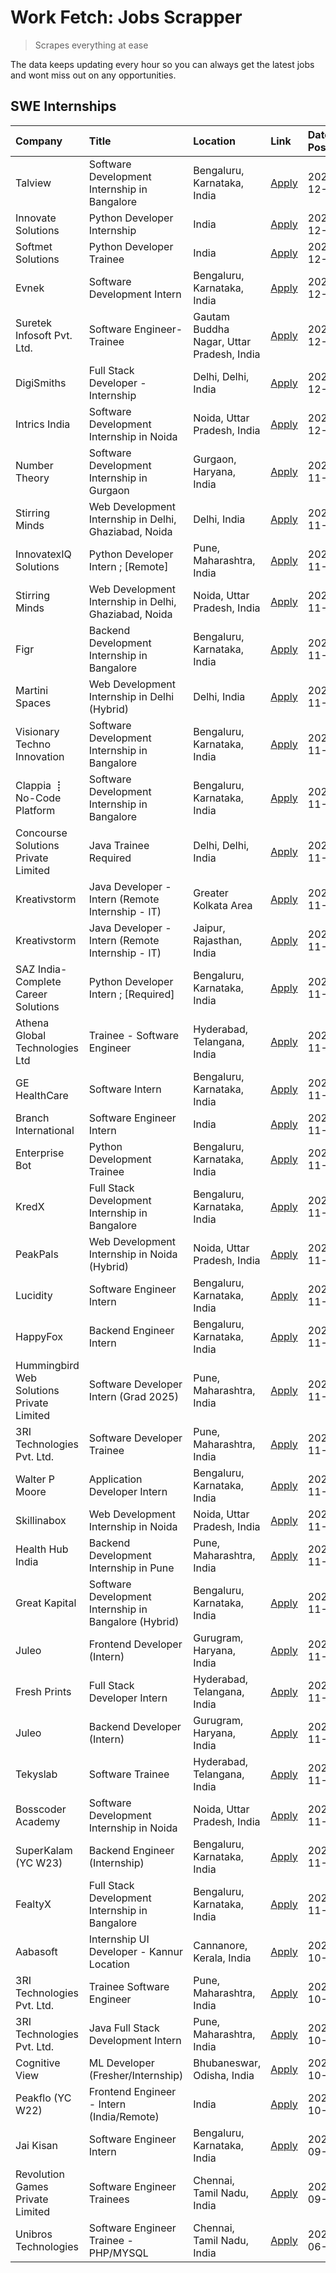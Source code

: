 # Work Fetch: Jobs Scrapper
> Scrapes everything at ease

The data keeps updating every hour so you can always get the latest jobs and wont miss out on any opportunities.

## SWE Internships
<!--START_SECTION:workfetch-->
| Company                                   | Title                                                 | Location                                  | Link                                                                                                                                                                                                                                        | Date Posted   |
|:------------------------------------------|:------------------------------------------------------|:------------------------------------------|:--------------------------------------------------------------------------------------------------------------------------------------------------------------------------------------------------------------------------------------------|:--------------|
| Talview                                   | Software Development Internship in Bangalore          | Bengaluru, Karnataka, India               | [Apply](https://in.linkedin.com/jobs/view/software-development-internship-in-bangalore-at-talview-4089000537?position=6&pageNum=0&refId=BraL4dJZcpESUQJ0GFQ71w%3D%3D&trackingId=EDLnFXHjfLasvTk8AB99dg%3D%3D)                               | 2024-12-04    |
| Innovate Solutions                        | Python Developer Internship                           | India                                     | [Apply](https://in.linkedin.com/jobs/view/python-developer-internship-at-innovate-solutions-4089752844?position=23&pageNum=0&refId=BraL4dJZcpESUQJ0GFQ71w%3D%3D&trackingId=NC2KFkFX41H4SkMJ%2BdUqkQ%3D%3D)                                  | 2024-12-04    |
| Softmet Solutions                         | Python Developer Trainee                              | India                                     | [Apply](https://in.linkedin.com/jobs/view/python-developer-trainee-at-softmet-solutions-4089752879?position=57&pageNum=0&refId=BraL4dJZcpESUQJ0GFQ71w%3D%3D&trackingId=7uNQbXRD0B6JEOzOzsTx9g%3D%3D)                                        | 2024-12-04    |
| Evnek                                     | Software Development Intern                           | Bengaluru, Karnataka, India               | [Apply](https://in.linkedin.com/jobs/view/software-development-intern-at-evnek-4090602106?position=24&pageNum=0&refId=BraL4dJZcpESUQJ0GFQ71w%3D%3D&trackingId=%2FfMTUNS8FUvd2cRAp0mmpg%3D%3D)                                               | 2024-12-03    |
| Suretek Infosoft Pvt. Ltd.                | Software Engineer-Trainee                             | Gautam Buddha Nagar, Uttar Pradesh, India | [Apply](https://in.linkedin.com/jobs/view/software-engineer-trainee-at-suretek-infosoft-pvt-ltd-4090532881?position=34&pageNum=0&refId=BraL4dJZcpESUQJ0GFQ71w%3D%3D&trackingId=mPDjnw0wSa8ljrogq723gA%3D%3D)                                | 2024-12-03    |
| DigiSmiths                                | Full Stack Developer - Internship                     | Delhi, Delhi, India                       | [Apply](https://in.linkedin.com/jobs/view/full-stack-developer-internship-at-digismiths-4089589512?position=60&pageNum=0&refId=BraL4dJZcpESUQJ0GFQ71w%3D%3D&trackingId=%2B0G3bhXxUWwzp3X1B%2F7LJQ%3D%3D)                                    | 2024-12-02    |
| Intrics India                             | Software Development Internship in Noida              | Noida, Uttar Pradesh, India               | [Apply](https://in.linkedin.com/jobs/view/software-development-internship-in-noida-at-intrics-india-4088621201?position=11&pageNum=0&refId=BraL4dJZcpESUQJ0GFQ71w%3D%3D&trackingId=g9VYCFoI4mSmxUYhjVmkhw%3D%3D)                            | 2024-12-01    |
| Number Theory                             | Software Development Internship in Gurgaon            | Gurgaon, Haryana, India                   | [Apply](https://in.linkedin.com/jobs/view/software-development-internship-in-gurgaon-at-number-theory-4087550503?position=17&pageNum=0&refId=BraL4dJZcpESUQJ0GFQ71w%3D%3D&trackingId=pOZqBNKIGa1udSKKmO%2BADg%3D%3D)                        | 2024-11-29    |
| Stirring Minds                            | Web Development Internship in Delhi, Ghaziabad, Noida | Delhi, India                              | [Apply](https://in.linkedin.com/jobs/view/web-development-internship-in-delhi-ghaziabad-noida-at-stirring-minds-4087549741?position=37&pageNum=0&refId=BraL4dJZcpESUQJ0GFQ71w%3D%3D&trackingId=4zglZMlijp4cN107QYPWlA%3D%3D)                | 2024-11-29    |
| InnovatexIQ Solutions                     | Python Developer Intern ; [Remote]                    | Pune, Maharashtra, India                  | [Apply](https://in.linkedin.com/jobs/view/python-developer-intern-remote-at-innovatexiq-solutions-4087940815?position=44&pageNum=0&refId=BraL4dJZcpESUQJ0GFQ71w%3D%3D&trackingId=m2eGzwnUUiDeli6P1ssrQA%3D%3D)                              | 2024-11-29    |
| Stirring Minds                            | Web Development Internship in Delhi, Ghaziabad, Noida | Noida, Uttar Pradesh, India               | [Apply](https://in.linkedin.com/jobs/view/web-development-internship-in-delhi-ghaziabad-noida-at-stirring-minds-4087549740?position=49&pageNum=0&refId=BraL4dJZcpESUQJ0GFQ71w%3D%3D&trackingId=J9E8B0X3LemBoGh4PBdLLg%3D%3D)                | 2024-11-29    |
| Figr                                      | Backend Development Internship in Bangalore           | Bengaluru, Karnataka, India               | [Apply](https://in.linkedin.com/jobs/view/backend-development-internship-in-bangalore-at-figr-4087552209?position=52&pageNum=0&refId=BraL4dJZcpESUQJ0GFQ71w%3D%3D&trackingId=Vo64Gmnm8XinIYGlzq1kPg%3D%3D)                                  | 2024-11-29    |
| Martini Spaces                            | Web Development Internship in Delhi (Hybrid)          | Delhi, India                              | [Apply](https://in.linkedin.com/jobs/view/web-development-internship-in-delhi-hybrid-at-martini-spaces-4087552215?position=59&pageNum=0&refId=BraL4dJZcpESUQJ0GFQ71w%3D%3D&trackingId=GU2nNVDBHeBZ7pEPfTLZIw%3D%3D)                         | 2024-11-29    |
| Visionary Techno Innovation               | Software Development Internship in Bangalore          | Bengaluru, Karnataka, India               | [Apply](https://in.linkedin.com/jobs/view/software-development-internship-in-bangalore-at-visionary-techno-innovation-4086916247?position=3&pageNum=0&refId=BraL4dJZcpESUQJ0GFQ71w%3D%3D&trackingId=CUXpkRvLQAtSlNTCd0HAnw%3D%3D)           | 2024-11-28    |
| Clappia ⢸ No-Code Platform                | Software Development Internship in Bangalore          | Bengaluru, Karnataka, India               | [Apply](https://in.linkedin.com/jobs/view/software-development-internship-in-bangalore-at-clappia-%E2%A2%B8-no-code-platform-4086916232?position=14&pageNum=0&refId=BraL4dJZcpESUQJ0GFQ71w%3D%3D&trackingId=cLREB%2FYmO7tYqb25jKwWaQ%3D%3D) | 2024-11-28    |
| Concourse Solutions Private Limited       | Java Trainee Required                                 | Delhi, Delhi, India                       | [Apply](https://in.linkedin.com/jobs/view/java-trainee-required-at-concourse-solutions-private-limited-4087289970?position=18&pageNum=0&refId=BraL4dJZcpESUQJ0GFQ71w%3D%3D&trackingId=uCNKqp9mC%2B1t6Trsv8hsdg%3D%3D)                       | 2024-11-28    |
| Kreativstorm                              | Java Developer - Intern (Remote Internship - IT)      | Greater Kolkata Area                      | [Apply](https://in.linkedin.com/jobs/view/java-developer-intern-remote-internship-it-at-kreativstorm-4087221036?position=31&pageNum=0&refId=BraL4dJZcpESUQJ0GFQ71w%3D%3D&trackingId=Z9GPk0DHzTTmYSNao%2FFT5g%3D%3D)                         | 2024-11-28    |
| Kreativstorm                              | Java Developer - Intern (Remote Internship - IT)      | Jaipur, Rajasthan, India                  | [Apply](https://in.linkedin.com/jobs/view/java-developer-intern-remote-internship-it-at-kreativstorm-4087216561?position=40&pageNum=0&refId=BraL4dJZcpESUQJ0GFQ71w%3D%3D&trackingId=GMaoRogZzjwTpAfKpnFPBQ%3D%3D)                           | 2024-11-28    |
| SAZ India- Complete Career Solutions      | Python Developer Intern ; [Required]                  | Bengaluru, Karnataka, India               | [Apply](https://in.linkedin.com/jobs/view/python-developer-intern-required-at-saz-india-complete-career-solutions-4087531863?position=46&pageNum=0&refId=BraL4dJZcpESUQJ0GFQ71w%3D%3D&trackingId=6%2FXK0WIDsFi13VQlothdoQ%3D%3D)            | 2024-11-28    |
| Athena Global Technologies Ltd            | Trainee - Software Engineer                           | Hyderabad, Telangana, India               | [Apply](https://in.linkedin.com/jobs/view/trainee-software-engineer-at-athena-global-technologies-ltd-4087205108?position=47&pageNum=0&refId=BraL4dJZcpESUQJ0GFQ71w%3D%3D&trackingId=nMicQF0pja20gaB03oic4w%3D%3D)                          | 2024-11-28    |
| GE HealthCare                             | Software Intern                                       | Bengaluru, Karnataka, India               | [Apply](https://in.linkedin.com/jobs/view/software-intern-at-ge-healthcare-4086420954?position=26&pageNum=0&refId=BraL4dJZcpESUQJ0GFQ71w%3D%3D&trackingId=DbK5JVhNSzh9LO440fKjkg%3D%3D)                                                     | 2024-11-27    |
| Branch International                      | Software Engineer Intern                              | India                                     | [Apply](https://in.linkedin.com/jobs/view/software-engineer-intern-at-branch-international-4054425650?position=42&pageNum=0&refId=BraL4dJZcpESUQJ0GFQ71w%3D%3D&trackingId=Cz355KZwRNeXMHGh8nvrSQ%3D%3D)                                     | 2024-11-26    |
| Enterprise Bot                            | Python Development Trainee                            | Bengaluru, Karnataka, India               | [Apply](https://in.linkedin.com/jobs/view/python-development-trainee-at-enterprise-bot-4084354604?position=36&pageNum=0&refId=BraL4dJZcpESUQJ0GFQ71w%3D%3D&trackingId=yTdr%2B4GU2QmS557G6J9i9w%3D%3D)                                       | 2024-11-24    |
| KredX                                     | Full Stack Development Internship in Bangalore        | Bengaluru, Karnataka, India               | [Apply](https://in.linkedin.com/jobs/view/full-stack-development-internship-in-bangalore-at-kredx-4082021747?position=5&pageNum=0&refId=BraL4dJZcpESUQJ0GFQ71w%3D%3D&trackingId=smW6hZfkdGByQ1dyAq77%2Bw%3D%3D)                             | 2024-11-22    |
| PeakPals                                  | Web Development Internship in Noida (Hybrid)          | Noida, Uttar Pradesh, India               | [Apply](https://in.linkedin.com/jobs/view/web-development-internship-in-noida-hybrid-at-peakpals-4082025102?position=39&pageNum=0&refId=BraL4dJZcpESUQJ0GFQ71w%3D%3D&trackingId=u6dBtKaUlMymZgS4MRENEg%3D%3D)                               | 2024-11-22    |
| Lucidity                                  | Software Engineer Intern                              | Bengaluru, Karnataka, India               | [Apply](https://in.linkedin.com/jobs/view/software-engineer-intern-at-lucidity-4081805788?position=10&pageNum=0&refId=BraL4dJZcpESUQJ0GFQ71w%3D%3D&trackingId=nhjkjTFRz5PwGcBIbEuLkw%3D%3D)                                                 | 2024-11-21    |
| HappyFox                                  | Backend Engineer Intern                               | Bengaluru, Karnataka, India               | [Apply](https://in.linkedin.com/jobs/view/backend-engineer-intern-at-happyfox-4079265240?position=53&pageNum=0&refId=BraL4dJZcpESUQJ0GFQ71w%3D%3D&trackingId=8IOeehklyUPkb7sERoMjTg%3D%3D)                                                  | 2024-11-21    |
| Hummingbird Web Solutions Private Limited | Software Developer Intern (Grad 2025)                 | Pune, Maharashtra, India                  | [Apply](https://in.linkedin.com/jobs/view/software-developer-intern-grad-2025-at-hummingbird-web-solutions-private-limited-4079796998?position=56&pageNum=0&refId=BraL4dJZcpESUQJ0GFQ71w%3D%3D&trackingId=dyBnsFZFKHshPtIOSvHr5g%3D%3D)     | 2024-11-21    |
| 3RI Technologies Pvt. Ltd.                | Software Developer Trainee                            | Pune, Maharashtra, India                  | [Apply](https://in.linkedin.com/jobs/view/software-developer-trainee-at-3ri-technologies-pvt-ltd-4080283578?position=20&pageNum=0&refId=BraL4dJZcpESUQJ0GFQ71w%3D%3D&trackingId=pD%2B4FTproece41rrAteOnQ%3D%3D)                             | 2024-11-19    |
| Walter P Moore                            | Application Developer Intern                          | Bengaluru, Karnataka, India               | [Apply](https://in.linkedin.com/jobs/view/application-developer-intern-at-walter-p-moore-4077126811?position=16&pageNum=0&refId=BraL4dJZcpESUQJ0GFQ71w%3D%3D&trackingId=4thbPFJ3WrFfr0yEH7XLbA%3D%3D)                                       | 2024-11-18    |
| Skillinabox                               | Web Development Internship in Noida                   | Noida, Uttar Pradesh, India               | [Apply](https://in.linkedin.com/jobs/view/web-development-internship-in-noida-at-skillinabox-4077783016?position=12&pageNum=0&refId=BraL4dJZcpESUQJ0GFQ71w%3D%3D&trackingId=MgSIXPk0E%2FRNNT2Jp4dX1w%3D%3D)                                 | 2024-11-16    |
| Health Hub India                          | Backend Development Internship in Pune                | Pune, Maharashtra, India                  | [Apply](https://in.linkedin.com/jobs/view/backend-development-internship-in-pune-at-health-hub-india-4075136474?position=27&pageNum=0&refId=BraL4dJZcpESUQJ0GFQ71w%3D%3D&trackingId=eKVkwEBXF9M2lOWvQiTkRA%3D%3D)                           | 2024-11-13    |
| Great Kapital                             | Software Development Internship in Bangalore (Hybrid) | Bengaluru, Karnataka, India               | [Apply](https://in.linkedin.com/jobs/view/software-development-internship-in-bangalore-hybrid-at-great-kapital-4074322094?position=22&pageNum=0&refId=BraL4dJZcpESUQJ0GFQ71w%3D%3D&trackingId=JFam3CQPCGjZBrMPyTphvw%3D%3D)                 | 2024-11-12    |
| Juleo                                     | Frontend Developer (Intern)                           | Gurugram, Haryana, India                  | [Apply](https://in.linkedin.com/jobs/view/frontend-developer-intern-at-juleo-4072443159?position=25&pageNum=0&refId=BraL4dJZcpESUQJ0GFQ71w%3D%3D&trackingId=LHwppSAwt00dAemgyv2lWQ%3D%3D)                                                   | 2024-11-12    |
| Fresh Prints                              | Full Stack Developer Intern                           | Hyderabad, Telangana, India               | [Apply](https://in.linkedin.com/jobs/view/full-stack-developer-intern-at-fresh-prints-4074759619?position=33&pageNum=0&refId=BraL4dJZcpESUQJ0GFQ71w%3D%3D&trackingId=u4D9lWfQksifzZ2WQ%2BF6kQ%3D%3D)                                        | 2024-11-12    |
| Juleo                                     | Backend Developer (Intern)                            | Gurugram, Haryana, India                  | [Apply](https://in.linkedin.com/jobs/view/backend-developer-intern-at-juleo-4072437848?position=50&pageNum=0&refId=BraL4dJZcpESUQJ0GFQ71w%3D%3D&trackingId=ys4%2FzVAECuRTsYJLcRhl1A%3D%3D)                                                  | 2024-11-12    |
| Tekyslab                                  | Software Trainee                                      | Hyderabad, Telangana, India               | [Apply](https://in.linkedin.com/jobs/view/software-trainee-at-tekyslab-4074128169?position=48&pageNum=0&refId=BraL4dJZcpESUQJ0GFQ71w%3D%3D&trackingId=lRNHY8O0PzBiJEXSOcbG6Q%3D%3D)                                                         | 2024-11-11    |
| Bosscoder Academy                         | Software Development Internship in Noida              | Noida, Uttar Pradesh, India               | [Apply](https://in.linkedin.com/jobs/view/software-development-internship-in-noida-at-bosscoder-academy-4070090866?position=8&pageNum=0&refId=BraL4dJZcpESUQJ0GFQ71w%3D%3D&trackingId=gnb2NyMMthBBSuIF7DliXQ%3D%3D)                         | 2024-11-06    |
| SuperKalam (YC W23)                       | Backend Engineer (Internship)                         | Bengaluru, Karnataka, India               | [Apply](https://in.linkedin.com/jobs/view/backend-engineer-internship-at-superkalam-yc-w23-4069134451?position=28&pageNum=0&refId=BraL4dJZcpESUQJ0GFQ71w%3D%3D&trackingId=9jtArBojfpSl3Q9wbeu4hw%3D%3D)                                     | 2024-11-06    |
| FealtyX                                   | Full Stack Development Internship in Bangalore        | Bengaluru, Karnataka, India               | [Apply](https://in.linkedin.com/jobs/view/full-stack-development-internship-in-bangalore-at-fealtyx-4067118640?position=38&pageNum=0&refId=BraL4dJZcpESUQJ0GFQ71w%3D%3D&trackingId=CrbSMbRxNpu0dcVHm4jU%2FQ%3D%3D)                          | 2024-11-05    |
| Aabasoft                                  | Internship UI Developer - Kannur Location             | Cannanore, Kerala, India                  | [Apply](https://in.linkedin.com/jobs/view/internship-ui-developer-kannur-location-at-aabasoft-4055898437?position=32&pageNum=0&refId=BraL4dJZcpESUQJ0GFQ71w%3D%3D&trackingId=Z9ieCuMTT0isAMHAVkWSBA%3D%3D)                                  | 2024-10-21    |
| 3RI Technologies Pvt. Ltd.                | Trainee Software Engineer                             | Pune, Maharashtra, India                  | [Apply](https://in.linkedin.com/jobs/view/trainee-software-engineer-at-3ri-technologies-pvt-ltd-4048233384?position=35&pageNum=0&refId=BraL4dJZcpESUQJ0GFQ71w%3D%3D&trackingId=DW3Q4hfXHtTi2DHQyCXwsQ%3D%3D)                                | 2024-10-15    |
| 3RI Technologies Pvt. Ltd.                | Java Full Stack Development Intern                    | Pune, Maharashtra, India                  | [Apply](https://in.linkedin.com/jobs/view/java-full-stack-development-intern-at-3ri-technologies-pvt-ltd-4048231995?position=45&pageNum=0&refId=BraL4dJZcpESUQJ0GFQ71w%3D%3D&trackingId=fQo%2FPQeQlsjRQM5%2Bn06aCQ%3D%3D)                   | 2024-10-15    |
| Cognitive View                            | ML Developer (Fresher/Internship)                     | Bhubaneswar, Odisha, India                | [Apply](https://in.linkedin.com/jobs/view/ml-developer-fresher-internship-at-cognitive-view-4040430973?position=21&pageNum=0&refId=BraL4dJZcpESUQJ0GFQ71w%3D%3D&trackingId=LJA56FAvMA%2BY5omWalAYiQ%3D%3D)                                  | 2024-10-04    |
| Peakflo (YC W22)                          | Frontend Engineer - Intern (India/Remote)             | India                                     | [Apply](https://in.linkedin.com/jobs/view/frontend-engineer-intern-india-remote-at-peakflo-yc-w22-4037729755?position=4&pageNum=0&refId=BraL4dJZcpESUQJ0GFQ71w%3D%3D&trackingId=ChP0SU0oyDGmdGm7DWHqMQ%3D%3D)                               | 2024-10-01    |
| Jai Kisan                                 | Software Engineer Intern                              | Bengaluru, Karnataka, India               | [Apply](https://in.linkedin.com/jobs/view/software-engineer-intern-at-jai-kisan-4024075360?position=41&pageNum=0&refId=BraL4dJZcpESUQJ0GFQ71w%3D%3D&trackingId=dGAUMHJbWIOZV%2BjEzL3XLw%3D%3D)                                              | 2024-09-09    |
| Revolution Games Private Limited          | Software Engineer Trainees                            | Chennai, Tamil Nadu, India                | [Apply](https://in.linkedin.com/jobs/view/software-engineer-trainees-at-revolution-games-private-limited-4015912927?position=43&pageNum=0&refId=BraL4dJZcpESUQJ0GFQ71w%3D%3D&trackingId=s3oHS0Exv%2BTuJrO0zLd%2Fwg%3D%3D)                   | 2024-09-02    |
| Unibros Technologies                      | Software Engineer Trainee - PHP/MYSQL                 | Chennai, Tamil Nadu, India                | [Apply](https://in.linkedin.com/jobs/view/software-engineer-trainee-php-mysql-at-unibros-technologies-3656599241?position=58&pageNum=0&refId=BraL4dJZcpESUQJ0GFQ71w%3D%3D&trackingId=A5wKRFVOqcbSxPTf%2Fs57UA%3D%3D)                        | 2023-06-12    |
<!--END_SECTION:workfetch-->
